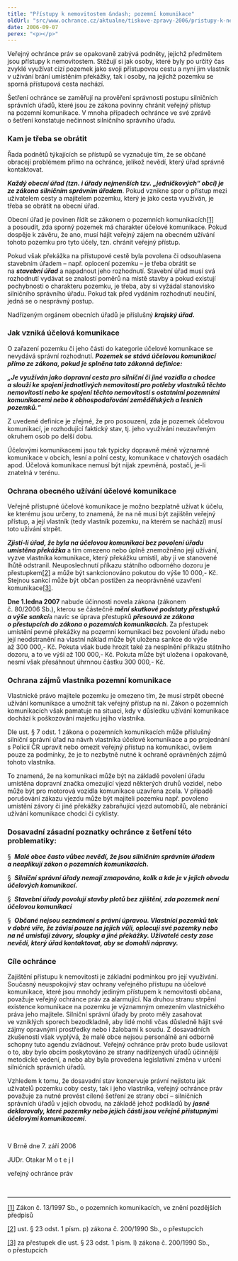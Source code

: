 ```yaml
---
title: "Přístupy k nemovitostem &ndash; pozemní komunikace"
oldUrl: "src/www.ochrance.cz/aktualne/tiskove-zpravy-2006/pristupy-k-nemovitostem-pozemni-komunikace"
date: 2006-09-07
perex: "<p></p>"
---
```


<!-- imported from the old website -->

<p>Veřejný ochránce práv se opakovaně zabývá podněty, jejichž předmětem jsou přístupy k nemovitostem. Stěžují si jak osoby, které byly po určitý čas zvyklé využívat cizí pozemek jako svoji přístupovou cestu a nyní jim vlastník v užívání brání umístěním překážky, tak i osoby, na jejichž pozemku se sporná přístupová cesta nachází.</p><p>Šetření ochránce se zaměřují na prověření správnosti postupu silničních správních úřadů, které jsou ze zákona povinny chránit veřejný přístup na pozemní komunikace. V mnoha případech ochránce ve své zprávě o šetření konstatuje nečinnost silničního správního úřadu.</p><h3><strong>Kam je třeba se obrátit</strong></h3><p>Řada podnětů týkajících se přístupů se vyznačuje tím, že se občané obracejí problémem přímo na ochránce, jelikož nevědí, který úřad správně kontaktovat.</p><p><b><i>Každý obecní úřad (tzn. i úřady nejmenších tzv. „jedničkových“ obcí) je ze zákona</i></b> <b><i>silničním správním úřadem</i></b>. Pokud vznikne spor o přístup mezi uživatelem cesty a majitelem pozemku, který je jako cesta využíván, je třeba se obrátit na obecní úřad.</p><p>Obecní úřad je povinen řídit se zákonem o pozemních komunikacích<a href="typo3/#_ftn1" style="mso-footnote-id: ftn1" name="_ftnref1">[1]</a> a posoudit, zda sporný pozemek má charakter účelové komunikace. Pokud dospěje k závěru, že ano, musí hájit veřejný zájem na obecném užívání tohoto pozemku pro tyto účely, tzn. chránit veřejný přístup.</p><p>Pokud však překážka na přístupové cestě byla povolena či odsouhlasena stavebním úřadem – např. oplocení pozemku &ndash; je třeba obrátit se na <b><i>stavební úřad</i></b> a napadnout jeho rozhodnutí. Stavební úřad musí svá rozhodnutí vydávat se znalostí poměrů na místě stavby a pokud existují pochybnosti o charakteru pozemku, je třeba, aby si vyžádal stanovisko silničního správního úřadu. Pokud tak před vydáním rozhodnutí neučiní, jedná se o nesprávný postup.</p><p>Nadřízeným orgánem obecních úřadů je příslušný <b><i>krajský úřad.</i></b></p><h3><strong>Jak vzniká účelová komunikace</strong></h3><p>O zařazení pozemku či jeho části do kategorie účelové komunikace se nevydává správní rozhodnutí. <b><i>Pozemek se stává účelovou komunikací přímo ze zákona, pokud je splněna tato zákonná definice:<p></p></i></b></p><p><b><i>„Je využíván jako dopravní cesta pro silniční či jiné vozidla a chodce a slouží ke spojení jednotlivých nemovitostí pro potřeby vlastníků těchto nemovitostí nebo ke spojení těchto nemovitostí s ostatními pozemními komunikacemi nebo k obhospodařování zemědělských a lesních pozemků.“<p></p></i></b></p><p>Z uvedené definice je zřejmé, že pro posouzení, zda je pozemek účelovou komunikací, je rozhodující faktický stav, tj. jeho využívání neuzavřeným okruhem osob po delší dobu.</p><p>Účelovými komunikacemi jsou tak typicky dopravně méně významné komunikace v obcích, lesní a polní cesty, komunikace v chatových osadách apod. Účelová komunikace nemusí být nijak zpevněná, postačí, je-li znatelná v terénu.</p><h3><strong>Ochrana obecného užívání účelové komunikace</strong></h3><p>Veřejně přístupné účelové komunikace je možno bezplatně užívat k účelu, ke kterému jsou určeny, to znamená, že na ně musí být zajištěn veřejný přístup, a její vlastník (tedy vlastník pozemku, na kterém se nachází) musí toto užívání strpět.</p><p><b><i>Zjistí-li úřad, že byla na účelovou komunikaci bez povolení úřadu umístěna překážka</i></b> a tím omezeno nebo úplně znemožněno její užívání, vyzve vlastníka komunikace, který překážku umístil, aby ji ve stanovené lhůtě odstranil. Neuposlechnutí příkazu státního odborného dozoru je přestupkem<a href="typo3/#_ftn2" style="mso-footnote-id: ftn2" name="_ftnref2">[2]</a> a může být sankcionováno pokutou do výše 10 000,- Kč. Stejnou sankcí může být občan postižen za neoprávněné uzavření komunikace<a href="typo3/#_ftn3" style="mso-footnote-id: ftn3" name="_ftnref3">[3]</a>. </p><p><b>Dne 1.ledna 2007</b> nabude účinnosti novela zákona (zákonem č. 80/2006 Sb.), kterou se částečně <b><i>mění skutkové podstaty přestupků a výše sankcí</i></b>a navíc se úprava přestupků <b><i>přesouvá ze zákona o přestupcích do zákona o pozemních komunikacích. </i></b>Za přestupek umístění pevné překážky na pozemní komunikaci bez povolení úřadu nebo její neodstranění na vlastní náklad může být uložena sankce do výše až 300 000,- Kč. Pokuta však bude hrozit také za nesplnění příkazu státního dozoru, a to ve výši až 100 000,- Kč. Pokuta může být uložena i opakovaně, nesmí však přesáhnout úhrnnou částku 300 000,- Kč.<b><i><p></p></i></b></p><h3><strong>Ochrana zájmů vlastníka pozemní komunikace</strong></h3><p>Vlastnické právo majitele pozemku je omezeno tím, že musí strpět obecné užívání komunikace a umožnit tak veřejný přístup na ni. Zákon o pozemních komunikacích však pamatuje na situaci, kdy v důsledku užívání komunikace dochází k poškozování majetku jejího vlastníka.</p><p>Dle ust. § 7 odst. 1 zákona o pozemních komunikacích může příslušný silniční správní úřad na návrh vlastníka účelové komunikace a po projednání s Policií ČR upravit nebo omezit veřejný přístup na komunikaci, ovšem pouze za podmínky, že je to nezbytně nutné k ochraně oprávněných zájmů tohoto vlastníka.</p><p>To znamená, že na komunikaci může být na základě povolení úřadu umístěna dopravní značka omezující vjezd některých druhů vozidel, nebo může být pro motorová vozidla komunikace uzavřena zcela. V případě porušování zákazu vjezdu může být majiteli pozemku např. povoleno umístění závory či jiné překážky zabraňující vjezd automobilů, ale nebránící užívání komunikace chodci či cyklisty.</p><h3><strong>Dosavadní zásadní poznatky ochránce z šetření této problematiky:</strong></h3><p>§  <b><i>Malé obce často vůbec nevědí, že jsou silničním správním úřadem a neaplikují zákon o pozemních komunikacích.<p></p></i></b></p><p>§  <b><i>Silniční správní úřady nemají zmapováno, kolik a kde je v jejich obvodu účelových komunikací.<p></p></i></b></p><p>§  <b><i>Stavební úřady povolují stavby plotů bez zjištění, zda pozemek není účelovou komunikací<p></p></i></b></p><p>§  <b><i>Občané nejsou seznámeni s právní úpravou. Vlastníci pozemků tak v dobré víře, že závisí pouze na jejich vůli, oplocují své pozemky nebo na ně umisťují závory, sloupky a jiné překážky. Uživatelé cesty zase nevědí, který úřad kontaktovat, aby se domohli nápravy.<p></p></i></b></p><h3><strong>Cíle ochránce</strong></h3><p>Zajištění přístupu k nemovitosti je základní podmínkou pro její využívání. Současný neuspokojivý stav ochrany veřejného přístupu na účelové komunikace, které jsou mnohdy jediným přístupem k nemovitosti občana, považuje veřejný ochránce práv za alarmující. Na druhou stranu strpění existence komunikace na pozemku je významným omezením vlastnického práva jeho majitele. Silniční správní úřady by proto měly zasahovat ve vzniklých sporech bezodkladně, aby lidé mohli včas důsledně hájit své zájmy opravnými prostředky nebo i žalobami k soudu. Z dosavadních zkušeností však vyplývá, že malé obce nejsou personálně ani odborně schopny tuto agendu zvládnout. Veřejný ochránce práv proto bude usilovat o to, aby bylo obcím poskytováno ze strany nadřízených úřadů účinnější metodické vedení, a nebo aby byla provedena legislativní změna v určení silničních správních úřadů.</p><p>Vzhledem k tomu, že dosavadní stav konzervuje právní nejistotu jak uživatelů pozemku coby cesty, tak i jeho vlastníka, veřejný ochránce práv považuje za nutné provést cílené šetření ze strany obcí &ndash; silničních správních úřadů v jejich obvodu, na základě jehož podkladů by <b><i>jasně deklarovaly, které pozemky nebo jejich části jsou veřejně přístupnými účelovými komunikacemi</i></b>. </p><p><p> </p></p><p>V Brně dne 7. září 2006</p><p>JUDr. Otakar M o t e j l</p><p>veřejný ochránce práv</p><br /><hr /><p><a href="typo3/#_ftnref1" style="mso-footnote-id: ftn1" name="_ftn1">[1]</a> Zákon č. 13/1997 Sb., o pozemních komunikacích, ve znění pozdějších předpisů</p><p><a href="typo3/#_ftnref2" style="mso-footnote-id: ftn2" name="_ftn2">[2]</a> ust. § 23 odst. 1 písm. p) zákona č. 200/1990 Sb., o přestupcích</p><p><a href="typo3/#_ftnref3" style="mso-footnote-id: ftn3" name="_ftn3">[3]</a> za přestupek dle ust. § 23 odst. 1 písm. l) zákona č. 200/1990 Sb., o přestupcích</p>
